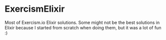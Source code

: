 # ExercismElixir

Most of Exercism.io Elixir solutions.
Some might not be the best solutions in Elixir because I started from scratch when doing them, but it was a lot of fun :)


